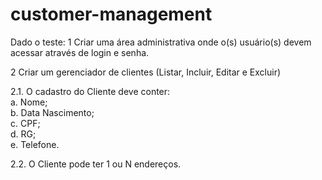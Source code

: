 # customer-management
Dado o teste: 
1 Criar uma área administrativa onde o(s) usuário(s) devem acessar através de login e senha.<br>

2 Criar um gerenciador de clientes (Listar, Incluir, Editar e Excluir)<br>

  2.1. O cadastro do Cliente deve conter: <br>
    a. Nome; <br>
    b. Data Nascimento; <br>
    c. CPF; <br>
    d. RG; <br>
    e. Telefone. <br>
    
  2.2. O Cliente pode ter 1 ou N endereços.
